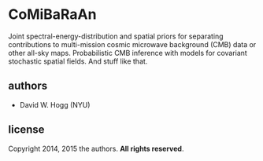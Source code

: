 # CoMiBaRaAn

Joint spectral-energy-distribution and spatial priors for separating contributions
to multi-mission cosmic microwave background (CMB) data or other all-sky maps.
Probabilistic CMB inference with models for covariant stochastic spatial fields.
And stuff like that.

## authors
- David W. Hogg (NYU)

## license
Copyright 2014, 2015 the authors.  **All rights reserved**.
